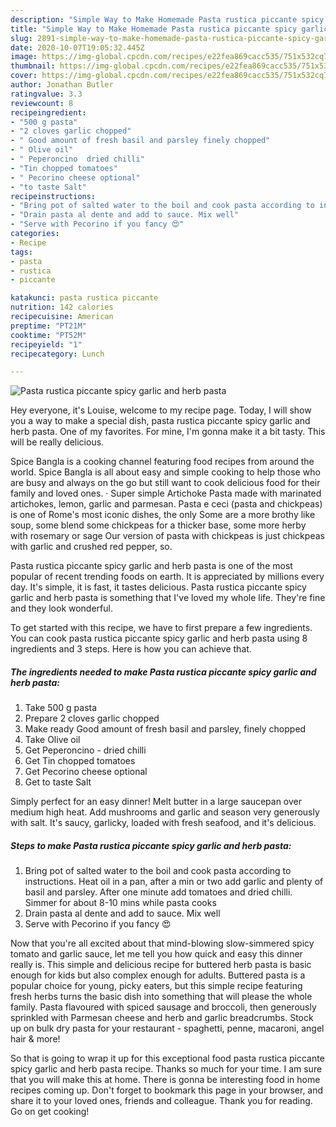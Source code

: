 ```yaml
---
description: "Simple Way to Make Homemade Pasta rustica piccante spicy garlic and herb pasta"
title: "Simple Way to Make Homemade Pasta rustica piccante spicy garlic and herb pasta"
slug: 2891-simple-way-to-make-homemade-pasta-rustica-piccante-spicy-garlic-and-herb-pasta
date: 2020-10-07T19:05:32.445Z
image: https://img-global.cpcdn.com/recipes/e22fea869cacc535/751x532cq70/pasta-rustica-piccante-spicy-garlic-and-herb-pasta-recipe-main-photo.jpg
thumbnail: https://img-global.cpcdn.com/recipes/e22fea869cacc535/751x532cq70/pasta-rustica-piccante-spicy-garlic-and-herb-pasta-recipe-main-photo.jpg
cover: https://img-global.cpcdn.com/recipes/e22fea869cacc535/751x532cq70/pasta-rustica-piccante-spicy-garlic-and-herb-pasta-recipe-main-photo.jpg
author: Jonathan Butler
ratingvalue: 3.3
reviewcount: 8
recipeingredient:
- "500 g pasta"
- "2 cloves garlic chopped"
- " Good amount of fresh basil and parsley finely chopped"
- " Olive oil"
- " Peperoncino  dried chilli"
- "Tin chopped tomatoes"
- " Pecorino cheese optional"
- "to taste Salt"
recipeinstructions:
- "Bring pot of salted water to the boil and cook pasta according to instructions. Heat oil in a pan, after a min or two add garlic and plenty of basil and parsley. After one minute add tomatoes and dried chilli. Simmer for about 8-10 mins while pasta cooks"
- "Drain pasta al dente and add to sauce. Mix well"
- "Serve with Pecorino if you fancy 😍"
categories:
- Recipe
tags:
- pasta
- rustica
- piccante

katakunci: pasta rustica piccante 
nutrition: 142 calories
recipecuisine: American
preptime: "PT21M"
cooktime: "PT52M"
recipeyield: "1"
recipecategory: Lunch

---
```



![Pasta rustica piccante spicy garlic and herb pasta](https://img-global.cpcdn.com/recipes/e22fea869cacc535/751x532cq70/pasta-rustica-piccante-spicy-garlic-and-herb-pasta-recipe-main-photo.jpg)

Hey everyone, it's Louise, welcome to my recipe page. Today, I will show you a way to make a special dish, pasta rustica piccante spicy garlic and herb pasta. One of my favorites. For mine, I'm gonna make it a bit tasty. This will be really delicious.

Spice Bangla is a cooking channel featuring food recipes from around the world. Spice Bangla is all about easy and simple cooking to help those who are busy and always on the go but still want to cook delicious food for their family and loved ones. · Super simple Artichoke Pasta made with marinated artichokes, lemon, garlic and parmesan. Pasta e ceci (pasta and chickpeas) is one of Rome&#39;s most iconic dishes, the only Some are a more brothy like soup, some blend some chickpeas for a thicker base, some more herby with rosemary or sage Our version of pasta with chickpeas is just chickpeas with garlic and crushed red pepper, so.

Pasta rustica piccante spicy garlic and herb pasta is one of the most popular of recent trending foods on earth. It is appreciated by millions every day. It's simple, it is fast, it tastes delicious. Pasta rustica piccante spicy garlic and herb pasta is something that I've loved my whole life. They're fine and they look wonderful.


To get started with this recipe, we have to first prepare a few ingredients. You can cook pasta rustica piccante spicy garlic and herb pasta using 8 ingredients and 3 steps. Here is how you can achieve that.

<!--inarticleads1-->

##### The ingredients needed to make Pasta rustica piccante spicy garlic and herb pasta:

1. Take 500 g pasta
1. Prepare 2 cloves garlic chopped
1. Make ready  Good amount of fresh basil and parsley, finely chopped
1. Take  Olive oil
1. Get  Peperoncino - dried chilli
1. Get Tin chopped tomatoes
1. Get  Pecorino cheese optional
1. Get to taste Salt


Simply perfect for an easy dinner! Melt butter in a large saucepan over medium high heat. Add mushrooms and garlic and season very generously with salt. It&#39;s saucy, garlicky, loaded with fresh seafood, and it&#39;s delicious. 

<!--inarticleads2-->

##### Steps to make Pasta rustica piccante spicy garlic and herb pasta:

1. Bring pot of salted water to the boil and cook pasta according to instructions. Heat oil in a pan, after a min or two add garlic and plenty of basil and parsley. After one minute add tomatoes and dried chilli. Simmer for about 8-10 mins while pasta cooks
1. Drain pasta al dente and add to sauce. Mix well
1. Serve with Pecorino if you fancy 😍


Now that you&#39;re all excited about that mind-blowing slow-simmered spicy tomato and garlic sauce, let me tell you how quick and easy this dinner really is. This simple and delicious recipe for buttered herb pasta is basic enough for kids but also complex enough for adults. Buttered pasta is a popular choice for young, picky eaters, but this simple recipe featuring fresh herbs turns the basic dish into something that will please the whole family. Pasta flavoured with spiced sausage and broccoli, then generously sprinkled with Parmesan cheese and herb and garlic breadcrumbs. Stock up on bulk dry pasta for your restaurant - spaghetti, penne, macaroni, angel hair &amp; more! 

So that is going to wrap it up for this exceptional food pasta rustica piccante spicy garlic and herb pasta recipe. Thanks so much for your time. I am sure that you will make this at home. There is gonna be interesting food in home recipes coming up. Don't forget to bookmark this page in your browser, and share it to your loved ones, friends and colleague. Thank you for reading. Go on get cooking!
